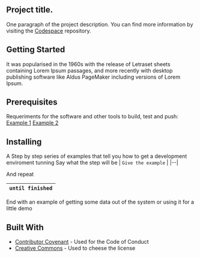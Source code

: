 ## Project title.
One paragraph of the project description.
You can find more information by visiting the [Codespace](https://www.google.com/) repository.
## Getting Started 
 It was popularised in the 1960s with the release of Letraset sheets containing Lorem Ipsum passages, and more recently with desktop publishing software like Aldus PageMaker including versions of Lorem Ipsum.
## Prerequisites
Requeriments for the software and other tools to build, test and push:
[Example 1](https://www.google.com/)
[Example 2](https://www.google.com/)
## Installing
A Step by step series of examples that tell you how to get a development enviroment tunning 
Say what the step will be
| `Give the example` |
|--|

And repeat

| `until finished`|
|--|

End with an example of getting some data out of the system or using it for a little demo
## Built With
- [Contributor Covenant](https://www.google.com/) - Used for the Code of Conduct
- [Creative Commons](https://www.google.com/) - Used to cheese the license 